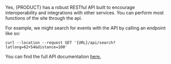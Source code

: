 Yes, {PRODUCT} has a robust RESTful API built to encourage interoperability and integrations with other services. You can perform most functions of the site through the api.

For example, we might search for events with the API by calling an endpoint like so:

```
curl --location --request GET '{URL}/api/search?latlong=62+54&distance=100'
```

You can find the full API documentation [here.](https://documenter.getpostman.com/view/8888079/SW15xbbc?version=latest)
